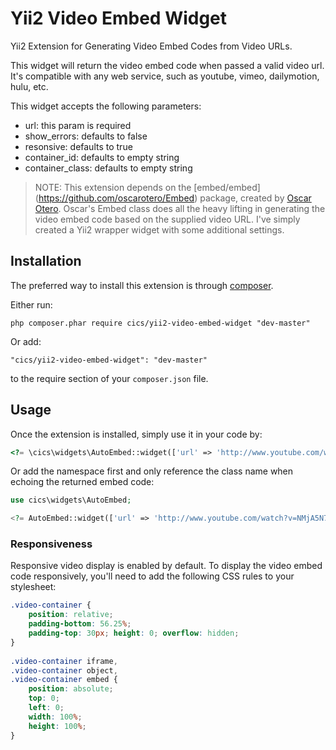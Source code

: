 Yii2 Video Embed Widget
=====================
Yii2 Extension for Generating Video Embed Codes from Video URLs.

This widget will return the video embed code when passed a valid video url. It's compatible with any web service, such as youtube, vimeo, dailymotion, hulu, etc.

This widget accepts the following parameters:
- url: this param is required
- show_errors: defaults to false
- resonsive: defaults to true
- container_id: defaults to empty string
- container_class: defaults to empty string

> NOTE: This extension depends on the [embed/embed] (https://github.com/oscarotero/Embed) package, created by [Oscar Otero](https://github.com/oscarotero). Oscar's Embed class does all the heavy lifting in generating the video embed code based on the supplied video URL.  I've simply created a Yii2 wrapper widget with some additional settings.  

Installation
------------

The preferred way to install this extension is through [composer](http://getcomposer.org/download/).

Either run:

```
php composer.phar require cics/yii2-video-embed-widget "dev-master"
```

Or add:

```
"cics/yii2-video-embed-widget": "dev-master"
```

to the require section of your `composer.json` file.


Usage
-----

Once the extension is installed, simply use it in your code by:

```php
<?= \cics\widgets\AutoEmbed::widget(['url' => 'http://www.youtube.com/watch?v=NMjA5N7kbEQ', 'show_errors' => true]); ?>
```

Or add the namespace first and only reference the class name when echoing the returned embed code:

```php
use cics\widgets\AutoEmbed;

<?= AutoEmbed::widget(['url' => 'http://www.youtube.com/watch?v=NMjA5N7kbEQ']); ?>
```

### Responsiveness
Responsive video display is enabled by default.  To display the video embed code responsively, you'll need to add the following CSS rules to your stylesheet:
```css
.video-container {
    position: relative;
    padding-bottom: 56.25%;
    padding-top: 30px; height: 0; overflow: hidden;
}
 
.video-container iframe,
.video-container object,
.video-container embed {
    position: absolute;
    top: 0;
    left: 0;
    width: 100%;
    height: 100%;
}
```